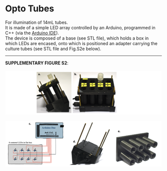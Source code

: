 
# Opto Tubes
For illumination of 14mL tubes. </br>
It is made of a simple LED array controlled by an Arduino, programmed in C++ (via the [Arduino IDE](https://www.arduino.cc/en/software)). </br>
The device is composed of a base (see STL file), which holds a box in which LEDs are encased, onto which is positioned an adapter carrying the culture tubes (see STL file and Fig.S2e below). </br>

___
**SUPPLEMENTARY FIGURE S2**: </br></br>
![](FIGS2A_optotubes.png)</br></br>
![](FIGS2C_optotubes.png)


